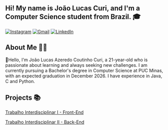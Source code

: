 ## Hi! My name is João Lucas Curi, and I'm a Computer Science student from Brazil. 🎓

[![Instagram](https://img.shields.io/badge/Instagram-E4405F?style=for-the-badge&logo=instagram&logoColor=white)](https://instagram.com/jlcuri03)
[![Gmail](https://img.shields.io/badge/Gmail-D14836?style=for-the-badge&logo=gmail&logoColor=white)](mailto:jotacuri08@gmail.com)
[![LinkedIn](https://img.shields.io/badge/LinkedIn-0077B5?style=for-the-badge&logo=linkedin&logoColor=white)](https://linkedin.com/in/joão-lucas-curi)

## About Me 👨‍💻
👋Hello, I'm João Lucas Azeredo Coutinho Curi, a 21-year-old who is passionate about learning and always seeking new challenges. I am currently pursuing a Bachelor's degree in Computer Science at PUC Minas, with an expected graduation in December 2026. I have experience in Java, C and Python.


## Projects 📚
[Trabalho Interdisciplinar I - Front-End](https://github.com/joaomadeira1208/ti-1-pmg-cc-m-20231-tiaw-financas-finmanage/tree/68b975ceb60f2d6aa1d5a46b717bdbb04839af07)

[Trabalho Interdisciplinar II - Back-End](https://github.com/guilhermedebrites/TI-II/tree/384ca495ffedd1ed11fa5bc222fb3e6b16937e8b)

<!--
**jotacuri08/jotacuri08** is a ✨ _special_ ✨ repository because its `README.md` (this file) appears on your GitHub profile.

Here are some ideas to get you started:

- 🔭 I’m currently working on ...
- 🌱 I’m currently learning ...
- 👯 I’m looking to collaborate on ...
- 🤔 I’m looking for help with ...
- 💬 Ask me about ...
- 📫 How to reach me: ...
- 😄 Pronouns: ...
- ⚡ Fun fact: ...
-->
